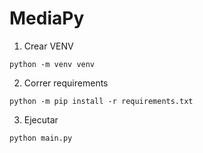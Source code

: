 # MediaPy

1. Crear VENV

~~~console
python -m venv venv
~~~

2. Correr requirements

~~~console
python -m pip install -r requirements.txt
~~~

3. Ejecutar

~~~console
python main.py
~~~